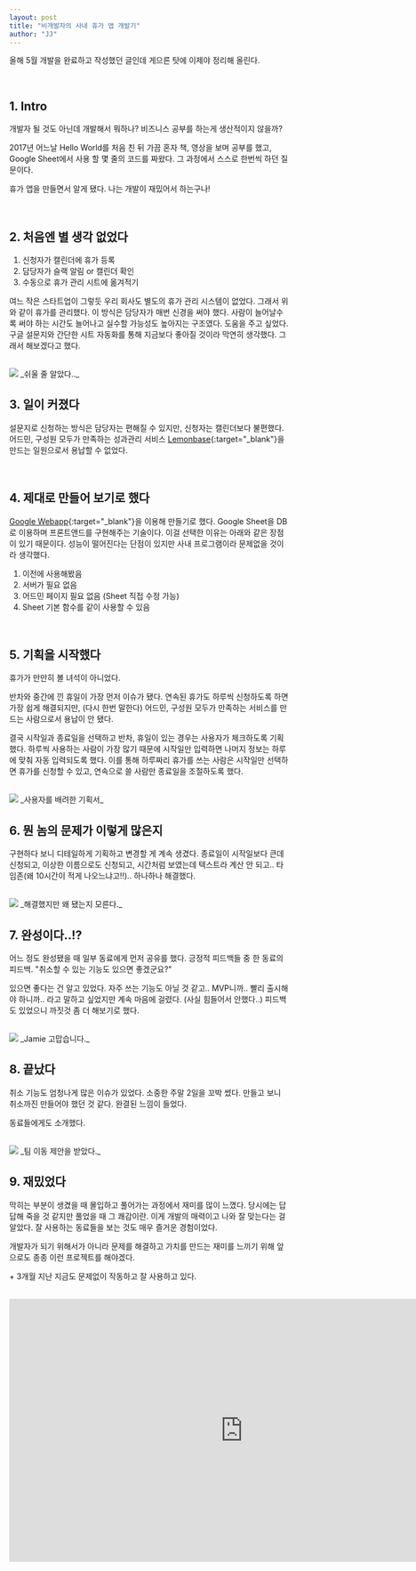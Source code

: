```yaml
---
layout: post
title: "비개발자의 사내 휴가 앱 개발기"
author: "JJ"
---
```


올해 5월 개발을 완료하고 작성했던 글인데 게으른 탓에 이제야 정리해 올린다.


<br/>

## <a name="first"></a>1. Intro
개발자 될 것도 아닌데 개발해서 뭐하나? 비즈니스 공부를 하는게 생산적이지 않을까?

2017년 어느날 Hello  World를 처음 친 뒤 가끔 혼자 책, 영상을 보며 공부를 했고, Google Sheet에서 사용 할 몇 줄의 코드를 짜왔다. 그 과정에서 스스로 한번씩 하던 질문이다.

휴가 앱을 만들면서 알게 됐다. 나는 개발이 재밌어서 하는구나!


<br/>

## <a name="second"></a>2. 처음엔 별 생각 없었다

1. 신청자가 캘린더에 휴가 등록
2. 담당자가 슬랙 알림 or 캘린더 확인
3. 수동으로 휴가 관리 시트에 옮겨적기

여느 작은 스타트업이 그렇듯 우리 회사도 별도의 휴가 관리 시스템이 없었다. 그래서 위와 같이 휴가를 관리했다. 이 방식은 담당자가 매번 신경을 써야 했다. 사람이 늘어날수록 써야 하는 시간도 늘어나고 실수할 가능성도 높아지는 구조였다. 도움을 주고 싶었다. 구글 설문지와 간단한 시트 자동화를 통해 지금보다 좋아질 것이라 막연히 생각했다. 그래서 해보겠다고 했다.

<br/>

<img src="https://i.imgur.com/lEfE6l9.png" style="max-height: 400px; width:auto;">
_쉬울 줄 알았다.._


<br/>

## <a name="third"></a>3. 일이 커졌다

설문지로 신청하는 방식은 담당자는 편해질 수 있지만, 신청자는 캘린더보다 불편했다. 어드민, 구성원 모두가 만족하는 성과관리 서비스 [Lemonbase](https://lemonbase.com/?utm_source=jjblog&utm_medium=referral&utm_campaign=leavingapp){:target="_blank"}을 만드는 일원으로서 용납할 수 없었다.


<br/>

## <a name="fourth"></a>4. 제대로 만들어 보기로 했다

[Google Webapp](https://developers.google.com/apps-script/guides/web){:target="_blank"}을 이용해 만들기로 했다. Google Sheet을 DB로 이용하며 프론트앤드를 구현해주는 기술이다. 이걸 선택한 이유는 아래와 같은 장점이 있기 때문이다. 성능이 떨어진다는 단점이 있지만 사내 프로그램이라 문제없을 것이라 생각했다.

1. 이전에 사용해봤음
2. 서버가 필요 없음
3. 어드민 페이지 필요 없음 (Sheet 직접 수정 가능)
4. Sheet 기본 함수를 같이 사용할 수 있음


<br/>

## <a name="fifth"></a>5. 기획을 시작했다

휴가가 만만히 볼 녀석이 아니었다.

반차와 중간에 낀 휴일이 가장 먼저 이슈가 됐다. 연속된 휴가도 하루씩 신청하도록 하면 가장 쉽게 해결되지만, (다시 한번 말한다) 어드민, 구성원 모두가 만족하는 서비스를 만드는 사람으로서 용납이 안 됐다.

결국 시작일과 종료일을 선택하고 반차, 휴일이 있는 경우는 사용자가 체크하도록 기획했다. 하루씩 사용하는 사람이 가장 많기 때문에 시작일만 입력하면 나머지 정보는 하루에 맞춰 자동 입력되도록 했다. 이를 통해 하루짜리 휴가를 쓰는 사람은 시작일만 선택하면 휴가를 신청할 수 있고, 연속으로 쓸 사람만 종료일을 조절하도록 했다.

<br/>

<img src="https://i.imgur.com/1A6Ld3X.png" style="max-height: 500px; width:auto;">
_사용자를 배려한 기획서_


<br/>

## <a name="sixth"></a>6. 뭔 놈의 문제가 이렇게 많은지

구현하다 보니 디테일하게 기획하고 변경할 게 계속 생겼다. 종료일이 시작일보다 큰데 신청되고, 이상한 이름으로도 신청되고, 시간처럼 보였는데 텍스트라 계산 안 되고.. 타임존(왜 10시간이 적게 나오느냐고!!).. 하나하나 해결했다.

<br/>

<img src="https://i.imgur.com/KDgmwPo.png" style="max-height: 500px; width:auto;">
_해결했지만 왜 됐는지 모른다._


<br/>

## <a name="seventh"></a>7. 완성이다..!?

어느 정도 완성됐을 때 일부 동료에게 먼저 공유를 했다. 긍정적 피드백들 중 한 동료의 피드백. "취소할 수 있는 기능도 있으면 좋겠군요?"

있으면 좋다는 건 알고 있었다. 자주 쓰는 기능도 아닐 것 같고.. MVP니까.. 빨리 출시해야 하니까.. 라고 말하고 싶었지만 계속 마음에 걸렸다. (사실 힘들어서 안했다..) 피드백도 있었으니 까짓것 좀 더 해보기로 했다.

<br/>

<img src="https://imgur.com/yxm9OkY.png" style="max-height: 400px; width:auto;">
_Jamie 고맙습니다._


<br/>

## <a name="eighth"></a>8. 끝났다
취소 기능도 엄청나게 많은 이슈가 있었다. 소중한 주말 2일을 꼬박 썼다. 만들고 보니 취소까진 만들어야 했던 것 같다. 완결된 느낌이 들었다.

동료들에게도 소개했다.

<br/>

<img src="https://imgur.com/VQDhUhJ.png" style="max-height: 200px; width:auto;">
_팀 이동 제안을 받았다._


<br/>

## <a name="ninth"></a>9. 재밌었다

막히는 부분이 생겼을 때 몰입하고 풀어가는 과정에서 재미를 많이 느꼈다. 당시에는 답답해 죽을 것 같지만 풀었을 때 그 쾌감이란. 이게 개발의 매력이고 나와 잘 맞는다는 걸 알았다. 잘 사용하는 동료들을 보는 것도 매우 즐거운 경험이었다.

개발자가 되기 위해서가 아니라 문제를 해결하고 가치를 만드는 재미를 느끼기 위해 앞으로도 종종 이런 프로젝트를 해야겠다.

\+ 3개월 지난 지금도 문제없이 작동하고 잘 사용하고 있다.

<br/>

<div class="video-container">
<iframe width="840" height="472.5" src="https://www.youtube.com/embed/ETS6k5kMdo8" title="YouTube video player" frameborder="0" allow="accelerometer; autoplay; clipboard-write; encrypted-media; gyroscope; picture-in-picture" allowfullscreen></iframe>
</div>